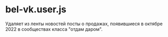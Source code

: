 # bel-vk.user.js

Удаляет из ленты новостей посты о продажах, появившиеся в октябре 2022 в сообществах класса "отдам даром".
